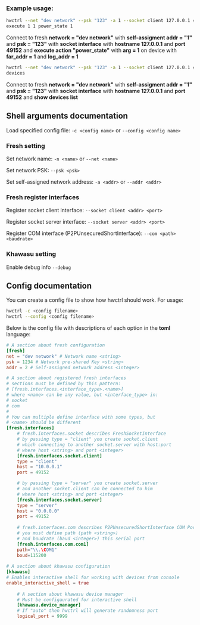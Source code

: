 ### Example usage:
```bash 
hwctrl --net "dev network" --psk "123" -a 1 --socket client 127.0.0.1 49152 \
execute 1 1 power_state 1
```
Connect to fresh **network = "dev network"** 
with **self-assigment addr = "1"** and **psk = "123"**
with **socket interface** with **hostname 127.0.0.1** and **port 49152**
and **execute action "power_state"** 
with **arg = 1** on device 
with **far_addr = 1** and **log_addr = 1** 

```bash 
hwctrl --net "dev network" --psk "123" -a 1 --socket client 127.0.0.1 49152 \
devices
```
Connect to fresh **network = "dev network"**
with **self-assigment addr = "1"** and **psk = "123"**
with **socket interface** with **hostname 127.0.0.1** and **port 49152**
and **show devices list**


## Shell arguments documentation
Load specified config file: 
`-c <config name>` or `--config <config name>` 

### Fresh setting
Set network name:
`-n <name>` or `--net <name>`

Set network PSK:
`--psk <psk>` 

Set self-assigned network address:
`-a <addr>` or `--addr <addr>`  

### Fresh register interfaces
Register socket client interface:
`--socket client <addr> <port>`

Register socket server interface:
`--socket server <addr> <port>`

Register COM interface (P2PUnsecuredShortInterface):
`--com <path> <baudrate>`

### Khawasu setting
Enable debug info
`--debug`

## Config documentation
You can create a config file to show how hwctrl should work.
For usage:
```bash
hwctrl -c <config filename>
hwctrl --config <config filename>
```

Below is the config file with descriptions of each option in the **toml** language:

```toml
# A section about fresh configuration
[fresh]
net = "dev network" # Network name <string>
psk = 1234 # Network pre-shared Key <string>
addr = 2 # Self-assigned network address <integer>

# A section about registered fresh interfaces
# sections must be defined by this pattern:
# [fresh.interfaces.<interface_type>.<name>]
# where <name> can be any value, but <interface_type> in:
# socket
# com
#
# You can multiple define interface with some types, but 
# <name> should be different
[fresh.interfaces]
    # fresh.interfaces.socket describes FreshSocketInterface
    # by passing type = "client" you create socket.client
    # which connecting to another socket.server with host:port
    # where host <string> and port <integer>
    [fresh.interfaces.socket.client]
    type = "client"
    host = "10.0.0.1"
    port = 49152

    # by passing type = "server" you create socket.server
    # and another socket.client can be connected to him
    # where host <string> and port <integer>
    [fresh.interfaces.socket.server]
    type = "server"
    host = "0.0.0.0"
    port = 49152
    
    # fresh.interfaces.com describes P2PUnsecuredShortInterface COM Port
    # you must define path (path <string>) 
    # and boudrate (baud <integer>) this serial port
    [fresh.interfaces.com.com1]
    path="\\.\COM1"
    boud=115200
    
# A section about khawasu configuration
[khawasu]
# Enables interactive shell for working with devices from console
enable_interactive_shell = true 
    
    # A section about khawasu device manager
    # Must be configaurated for interactive shell
    [khawasu.device_manager]
    # If "auto" then hwctrl will generate randomness port
    logical_port = 9999
```